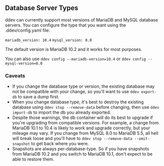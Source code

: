 ## Database Server Types

ddev can currently support most versions of MariaDB and MySQL database servers. You can configure the type that you want using the .ddev/config.yaml file:

`mariadb_version: 10.4`
`mysql_version: 8.0`

The default version is MariaDB 10.2 and it works for most purposes.

You can also use `ddev config --mariadb-version=10.4` or `ddev config --mysql-version=8.0`

### Caveats

* If you change the database type or version, the existing database may not be compatible with your change, so you'll want to use `ddev export-db` to save a dump first. 
* When you change database type, it's best to destroy the existing database using `ddev stop --remove-data` before changing, then use `ddev import-db` to import the db you already exported.
* Despite those warnings, the db container will do its best to upgrade if you're upgrading from compatible versions. For example, a change from MariaDB 10.1 to 10.4 is likely to work and upgrade correctly, but your mileage may vary. If you change from MySQL 8.0 to MariaDB 5.5, all hell will break loose and you'll have to `ddev stop --remove-data --omit-snapshot` to get back where you were.
* Snapshots are always per-database-type. So if you have snapshots from MariaDB 10.2 and you switch to MariaDB 10.1, don't expect to be able to restore them.
